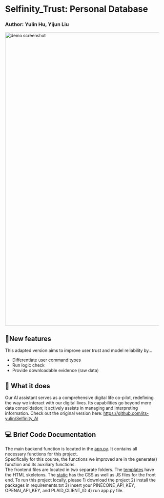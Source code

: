 # Selfinity_Trust: Personal Database
### Author: Yulin Hu, Yijun Liu

<img width="958" alt="demo screenshot" src="https://github.com/its-yulin/selfinity_trust/assets/91909405/7df1acda-3ca8-4e3f-b6c9-4fce59a738f1">

## 🎉New features
This adapted version aims to improve user trust and model reliability by...
- Differentiate user command types
- Run logic check
- Provide downloadable evidence (raw data)

## 💎 What it does
Our AI assistant serves as a comprehensive digital life co-pilot, redefining the way we interact with our digital lives. Its capabilities go beyond mere data consolidation; it actively assists in managing and interpreting information. Check out the original version here: https://github.com/its-yulin/Selfinity_AI

## 💻 Brief Code Documentation
The main backend function is located in the [app.py](/app.py). It contains all necessary functions for this project. \
Specifically for this course, the functions we improved are in the generate() function and its auxiliary functions. \
The frontend files are located in two separate folders. The [templates](./templates) have the HTML skeletons. The [static](./static) has the CSS as well as JS files for the front end. 
To run this project locally, please 1) download the project 2) install the packages in requirements.txt 3) insert your PINECONE_API_KEY, OPENAI_API_KEY, and PLAID_CLIENT_ID 4) run app.py file. 

